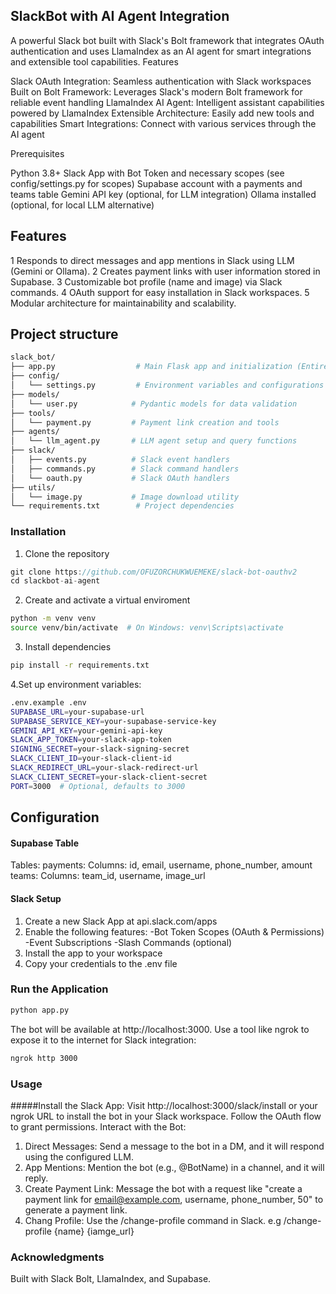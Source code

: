 ## SlackBot with AI Agent Integration
A powerful Slack bot built with Slack's Bolt framework that integrates OAuth authentication and uses LlamaIndex as an AI agent for smart integrations and extensible tool capabilities.
Features

Slack OAuth Integration: Seamless authentication with Slack workspaces
Built on Bolt Framework: Leverages Slack's modern Bolt framework for reliable event handling
LlamaIndex AI Agent: Intelligent assistant capabilities powered by LlamaIndex
Extensible Architecture: Easily add new tools and capabilities
Smart Integrations: Connect with various services through the AI agent

Prerequisites

Python 3.8+
Slack App with Bot Token and necessary scopes (see config/settings.py for scopes)
Supabase account with a payments and teams table
Gemini API key (optional, for LLM integration)
Ollama installed (optional, for local LLM alternative)

## Features
1 Responds to direct messages and app mentions in Slack using LLM (Gemini or Ollama).
2 Creates payment links with user information stored in Supabase.
3 Customizable bot profile (name and image) via Slack commands.
4 OAuth support for easy installation in Slack workspaces.
5 Modular architecture for maintainability and scalability.


## Project structure
```bash
slack_bot/
├── app.py                  # Main Flask app and initialization (Entire codebase is found here , each feature can be found in the sub folders)
├── config/
│   └── settings.py         # Environment variables and configurations
├── models/
│   └── user.py            # Pydantic models for data validation
├── tools/
│   └── payment.py         # Payment link creation and tools
├── agents/
│   └── llm_agent.py       # LLM agent setup and query functions
├── slack/
│   ├── events.py          # Slack event handlers
│   ├── commands.py        # Slack command handlers
│   └── oauth.py           # Slack OAuth handlers
├── utils/
│   └── image.py           # Image download utility
└── requirements.txt        # Project dependencies
```

### Installation
1. Clone the repository
```typescript
git clone https://github.com/OFUZORCHUKWUEMEKE/slack-bot-oauthv2
cd slackbot-ai-agent
```

2. Create and activate a virtual enviroment
```bash
python -m venv venv
source venv/bin/activate  # On Windows: venv\Scripts\activate
```
3. Install dependencies
```bash
pip install -r requirements.txt
```
4.Set up environment variables:
```bash
.env.example .env
SUPABASE_URL=your-supabase-url
SUPABASE_SERVICE_KEY=your-supabase-service-key
GEMINI_API_KEY=your-gemini-api-key
SLACK_APP_TOKEN=your-slack-app-token
SIGNING_SECRET=your-slack-signing-secret
SLACK_CLIENT_ID=your-slack-client-id
SLACK_REDIRECT_URL=your-slack-redirect-url
SLACK_CLIENT_SECRET=your-slack-client-secret
PORT=3000  # Optional, defaults to 3000
```
## Configuration

#### Supabase Table
Tables:
payments: Columns: id, email, username, phone_number, amount
teams: Columns: team_id, username, image_url

#### Slack Setup

1. Create a new Slack App at api.slack.com/apps
2. Enable the following features:
  -Bot Token Scopes (OAuth & Permissions)
  -Event Subscriptions
  -Slash Commands (optional)
3. Install the app to your workspace
4. Copy your credentials to the .env file

### Run the Application 
```bash
python app.py
```
The bot will be available at http://localhost:3000. Use a tool like ngrok to expose it to the internet for Slack integration:
```bash
ngrok http 3000
```

### Usage
#####Install the Slack App:
Visit http://localhost:3000/slack/install or your ngrok URL to install the bot in your Slack workspace.
Follow the OAuth flow to grant permissions.
Interact with the Bot:
1. Direct Messages: Send a message to the bot in a DM, and it will respond using the configured LLM.
2. App Mentions: Mention the bot (e.g., @BotName) in a channel, and it will reply.
3. Create Payment Link: Message the bot with a request like "create a payment link for email@example.com, username, phone_number, 50" to generate a payment link.
4. Chang Profile: Use the /change-profile command in Slack. e.g /change-profile {name} {iamge_url}

### Acknowledgments
Built with Slack Bolt, LlamaIndex, and Supabase.

